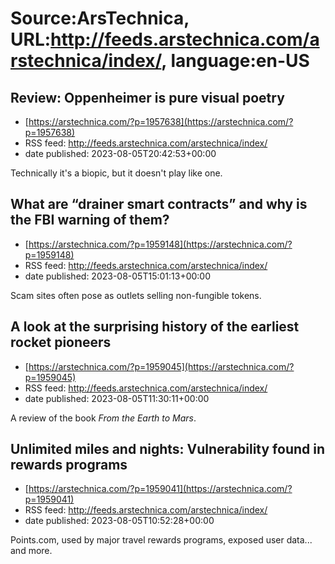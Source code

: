 # Source:ArsTechnica, URL:http://feeds.arstechnica.com/arstechnica/index/, language:en-US

## Review: Oppenheimer is pure visual poetry
 - [https://arstechnica.com/?p=1957638](https://arstechnica.com/?p=1957638)
 - RSS feed: http://feeds.arstechnica.com/arstechnica/index/
 - date published: 2023-08-05T20:42:53+00:00

Technically it's a biopic, but it doesn't play like one.

## What are “drainer smart contracts” and why is the FBI warning of them?
 - [https://arstechnica.com/?p=1959148](https://arstechnica.com/?p=1959148)
 - RSS feed: http://feeds.arstechnica.com/arstechnica/index/
 - date published: 2023-08-05T15:01:13+00:00

Scam sites often pose as outlets selling non-fungible tokens.

## A look at the surprising history of the earliest rocket pioneers
 - [https://arstechnica.com/?p=1959045](https://arstechnica.com/?p=1959045)
 - RSS feed: http://feeds.arstechnica.com/arstechnica/index/
 - date published: 2023-08-05T11:30:11+00:00

A review of the book <em>From the Earth to Mars</em>.

## Unlimited miles and nights: Vulnerability found in rewards programs
 - [https://arstechnica.com/?p=1959041](https://arstechnica.com/?p=1959041)
 - RSS feed: http://feeds.arstechnica.com/arstechnica/index/
 - date published: 2023-08-05T10:52:28+00:00

Points.com, used by major travel rewards programs, exposed user data... and more.

